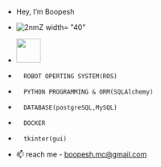 - Hey, I’m Boopesh
- ![2nmZ](https://user-images.githubusercontent.com/105548657/191098206-1961dcea-05bb-4db2-b6f0-7389f52e3516.gif) width= "40"
- <img src="(https://user-images.githubusercontent.com/105548657/191098206-1961dcea-05bb-4db2-b6f0-7389f52e3516.gif)" width="48">

-       ROBOT OPERTING SYSTEM(ROS)
-       PYTHON PROGRAMMING & ORM(SQLAlchemy)
-       DATABASE(postgreSQL,MySQL)
-       DOCKER
-       tkinter(gui)
- 📫 reach me - boopesh.mc@gmail.com
<!---
BOOPESH-foxy/BOOPESH-foxy is a ✨ special ✨ repository because its `README.md` (this file) appears on your GitHub profile.
You can click the Preview link to take a look at your changes.
--->
